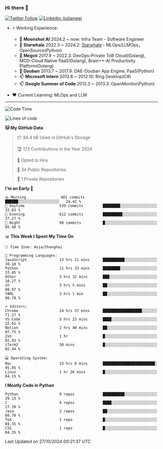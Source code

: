 ### Hi there 👋

[![Twitter Follow](https://img.shields.io/twitter/follow/tianweidut?style=social)](https://twitter.com/tianweidut)
[![Linkedin: liutianwei](https://img.shields.io/badge/-liutianwei-blue?style=flat-square&logo=Linkedin&logoColor=white&link=https://www.linkedin.com/in/liutianwei/)](https://www.linkedin.com/in/liutianwei/)

- ⚡ Working Experience:
  - 🔭 **Moonshot AI**  2024.2 ~ now: Infra Team - Software Engineer
  - 🌱 **Starwhale** 2022.3 ~ 2024.2: [Starwhale](https://github.com/star-whale/starwhale) - MLOps/LLMOps，OpenSource(Python)
  - 🌱 **Megvii** 2017.9 ~ 2022.3: DevOps-Private ToB Cloud(Golang), MCD-Cloud Native PaaS(Golang), Brain++-AI Productivity Platform(Golang)
  - 🌱 **Douban** 2013.7 ~ 2017.9: DAE-Douban App Engine, PaaS(Python)
  - 📫 **Microsoft Intern** 2012.8 ~ 2012.10: Bing Desktop(C#)
  - 📫 **Google Summer of Code** 2012.3 ~ 2013.3: OpenMonitor(Python)

- ❤️ Current Learning: MLOps and LLM

---
<!--START_SECTION:waka-->
![Code Time](http://img.shields.io/badge/Code%20Time-6%2C219%20hrs%2050%20mins-blue)

![Lines of code](https://img.shields.io/badge/From%20Hello%20World%20I%27ve%20Written-1.0%20million%20lines%20of%20code-blue)

**🐱 My GitHub Data** 

> 📦 84.4 kB Used in GitHub's Storage 
 > 
> 🏆 173 Contributions in the Year 2024
 > 
> 💼 Opted to Hire
 > 
> 📜 34 Public Repositories 
 > 
> 🔑 1 Private Repositories 
 > 
**I'm an Early 🐤** 

```text
🌞 Morning                401 commits         ██████░░░░░░░░░░░░░░░░░░░   24.42 % 
🌆 Daytime                539 commits         ████████░░░░░░░░░░░░░░░░░   32.83 % 
🌃 Evening                612 commits         █████████░░░░░░░░░░░░░░░░   37.27 % 
🌙 Night                  90 commits          █░░░░░░░░░░░░░░░░░░░░░░░░   05.48 % 
```


📊 **This Week I Spent My Time On** 

```text
🕑︎ Time Zone: Asia/Shanghai

💬 Programming Languages: 
JavaScript               13 hrs 11 mins      ██████████░░░░░░░░░░░░░░░   38.18 % 
Python                   11 hrs 33 mins      ████████░░░░░░░░░░░░░░░░░   33.45 % 
Other                    3 hrs 32 mins       ███░░░░░░░░░░░░░░░░░░░░░░   10.27 % 
sh                       3 hrs 5 mins        ██░░░░░░░░░░░░░░░░░░░░░░░   08.97 % 
YAML                     3 hrs 1 min         ██░░░░░░░░░░░░░░░░░░░░░░░   08.78 % 

🔥 Editors: 
Chrome                   24 hrs 37 mins      ██████████████████░░░░░░░   71.27 % 
VS Code                  5 hrs 23 mins       ████░░░░░░░░░░░░░░░░░░░░░   15.61 % 
Notion                   2 hrs 40 mins       ██░░░░░░░░░░░░░░░░░░░░░░░   07.75 % 
Zsh                      1 hr                █░░░░░░░░░░░░░░░░░░░░░░░░   02.93 % 
iTerm2                   50 mins             █░░░░░░░░░░░░░░░░░░░░░░░░   02.44 % 

💻 Operating System: 
Mac                      33 hrs 6 mins       ████████████████████████░   95.85 % 
Linux                    1 hr 26 mins        █░░░░░░░░░░░░░░░░░░░░░░░░   04.15 % 
```

**I Mostly Code in Python** 

```text
Python                   9 repos             ██████████░░░░░░░░░░░░░░░   39.13 % 
C                        4 repos             ████░░░░░░░░░░░░░░░░░░░░░   17.39 % 
Java                     2 repos             ██░░░░░░░░░░░░░░░░░░░░░░░   08.70 % 
TeX                      1 repo              █░░░░░░░░░░░░░░░░░░░░░░░░   04.35 % 
CSS                      1 repo              █░░░░░░░░░░░░░░░░░░░░░░░░   04.35 % 
```




 Last Updated on 27/10/2024 00:21:37 UTC
<!--END_SECTION:waka-->
